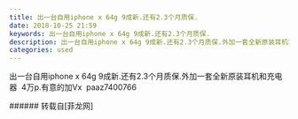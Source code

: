 ```yaml
---
title: 出一台自用iphone x 64g 9成新.还有2.3个月质保.
date: 2018-10-25 21:59
keywords: 出一台自用iphone x 64g 9成新.还有2.3个月质保.
description: 出一台自用iphone x 64g 9成新.还有2.3个月质保.外加一套全新原装耳机和充电器  4万p.有意的加Vx  paaz7400766
categories: used
---
```

<td class="t_f" id="postmessage_2166563">

出一台自用iphone x 64g 9成新.还有2.3个月质保.外加一套全新原装耳机和充电器  4万p.有意的加Vx  paaz7400766<br/>
</td>
###### 转载自[菲龙网]